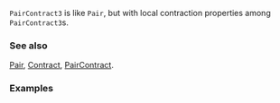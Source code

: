 `PairContract3` is like `Pair`, but with local contraction properties among `PairContract3`s.

### See also

[Pair](Pair), [Contract](Contract), [PairContract](PairContract).

### Examples
